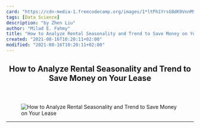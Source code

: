 ```yaml
---
card: "https://cdn-media-1.freecodecamp.org/images/1*ltPh1YrsG8dK9VnnM9-rzg.png"
tags: [Data Science]
description: "by Zhen Liu"
author: "Milad E. Fahmy"
title: "How to Analyze Rental Seasonality and Trend to Save Money on Your Lease"
created: "2021-08-16T10:20:11+02:00"
modified: "2021-08-16T10:20:11+02:00"
---
```

<div class="site-wrapper">
<main id="site-main" class="site-main outer">
<div class="inner">
<article class="post-full post tag-data-science tag-tech tag-web-development tag-programming tag-real-estate ">
<header class="post-full-header">
<h1 class="post-full-title">How to Analyze Rental Seasonality and Trend to Save Money on Your Lease</h1>
</header>
<figure class="post-full-image">
<picture>
<source media="(max-width: 700px)" sizes="1px" srcset="data:image/gif;base64,R0lGODlhAQABAIAAAAAAAP///yH5BAEAAAAALAAAAAABAAEAAAIBRAA7 1w">
<source media="(min-width: 701px)" sizes="(max-width: 800px) 400px,
(max-width: 1170px) 700px,
1400px" srcset="https://cdn-media-1.freecodecamp.org/images/1*ltPh1YrsG8dK9VnnM9-rzg.png 300w,
https://cdn-media-1.freecodecamp.org/images/1*ltPh1YrsG8dK9VnnM9-rzg.png 600w,
https://cdn-media-1.freecodecamp.org/images/1*ltPh1YrsG8dK9VnnM9-rzg.png 1000w,
https://cdn-media-1.freecodecamp.org/images/1*ltPh1YrsG8dK9VnnM9-rzg.png 2000w">
<img onerror="this.style.display='none'" src="https://cdn-media-1.freecodecamp.org/images/1*ltPh1YrsG8dK9VnnM9-rzg.png" alt="How to Analyze Rental Seasonality and Trend to Save Money on Your Lease">
</picture>
</figure>
<section class="post-full-content">
<div class="post-content medium-migrated-article">
</div>
<hr>
</section>
</article>
</div>
</main>
</div>
<!-- Google Tag Manager (noscript) -->
<!-- End Google Tag Manager (noscript) -->
